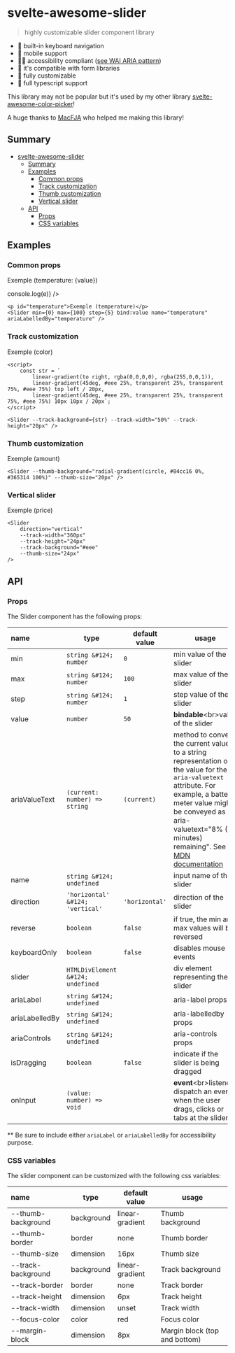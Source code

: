 <script>
	import Slider from "$lib/Slider.svelte"

	// not using runes to make mdsvex happy
	let value = $state(50)
	let hue = $state(0)

    const str = `
			linear-gradient(to right, rgba(0,0,0,0), rgba(255,0,0,1)),
			linear-gradient(45deg, #eee 25%, transparent 25%, transparent 75%, #eee 75%) top left / 20px,
            linear-gradient(45deg, #eee 25%, transparent 25%, transparent 75%, #eee 75%) 10px 10px / 20px`;
</script>

# svelte-awesome-slider

> highly customizable slider component library

- 🎹 built-in keyboard navigation
- 📱 mobile support
- 🤸‍♂️ accessibility compliant ([see WAI ARIA pattern](https://www.w3.org/WAI/ARIA/apg/patterns/slider/))
- 🏇 it's compatible with form libraries
- 🧩 fully customizable
- 🔨 full typescript support

This library may not be popular but it's used by my other library [svelte-awesome-color-picker](https://svelte-awesome-color-picker.vercel.app/)!

A huge thanks to [MacFJA](https://github.com/MacFJA) who helped me making this library!

## Summary

<!-- SUMMARY -->

- [svelte-awesome-slider](#svelte-awesome-slider)
  - [Summary](#summary)
  - [Examples](#examples)
    - [Common props](#common-props)
    - [Track customization](#track-customization)
    - [Thumb customization](#thumb-customization)
    - [Vertical slider](#vertical-slider)
  - [API](#api)
    - [Props](#props)
    - [CSS variables](#css-variables)

## Examples

### Common props

<p id="temperature">Exemple (temperature: {value})</p>
<Slider min={0} max={100} step={5} bind:value name="temperature" ariaLabelledBy="temperature" onInput={e => console.log(e)} />

```svelte
<p id="temperature">Exemple (temperature)</p>
<Slider min={0} max={100} step={5} bind:value name="temperature" ariaLabelledBy="temperature" />
```

### Track customization

<p id="color">Exemple (color)</p>
<Slider --track-background={str} --track-width="50%" --track-height="20px" ariaLabelledBy="color" />

```svelte
<script>
	const str = `
		linear-gradient(to right, rgba(0,0,0,0), rgba(255,0,0,1)),
		linear-gradient(45deg, #eee 25%, transparent 25%, transparent 75%, #eee 75%) top left / 20px,
		linear-gradient(45deg, #eee 25%, transparent 25%, transparent 75%, #eee 75%) 10px 10px / 20px`;
</script>

<Slider --track-background={str} --track-width="50%" --track-height="20px" />
```

### Thumb customization

<p id="amount">Exemple (amount)</p>
<Slider --thumb-background="radial-gradient(circle, #84cc16 0%, #365314 100%)" --thumb-size="20px" ariaLabelledBy="amount" />

```svelte
<Slider --thumb-background="radial-gradient(circle, #84cc16 0%, #365314 100%)" --thumb-size="20px" />
```

### Vertical slider

<p id="price">Exemple (price)</p>
<Slider
	min={0}
	max={20}
	value={4}
	direction="vertical"
	ariaLabelledBy="price"
	--track-width="240px"
	--track-height="24px"
	--track-background="#eee"
	--thumb-size="24px"
/>

```svelte
<Slider
	direction="vertical"
	--track-width="360px"
	--track-height="24px"
	--track-background="#eee"
	--thumb-size="24px"
/>
```

## API

### Props

The Slider component has the following props:

<!-- PROPS_Slider.svelte -->

| name           | type                              | default value  | usage                                                                                                                                                                                                                                                                                                                                  |
| :------------- | --------------------------------- | -------------- | -------------------------------------------------------------------------------------------------------------------------------------------------------------------------------------------------------------------------------------------------------------------------------------------------------------------------------------- |
| min            | `string &#124; number`            | `0`            | min value of the slider                                                                                                                                                                                                                                                                                                                |
| max            | `string &#124; number`            | `100`          | max value of the slider                                                                                                                                                                                                                                                                                                                |
| step           | `string &#124; number`            | `1`            | step value of the slider                                                                                                                                                                                                                                                                                                               |
| value          | `number`                          | `50`           | **bindable**<br\>value of the slider                                                                                                                                                                                                                                                                                                   |
| ariaValueText  | `(current: number) => string`     | `(current)`    | method to convert the current value to a string representation of the value for the `aria-valuetext` attribute. For example, a battery meter value might be conveyed as aria-valuetext="8% (34 minutes) remaining". See [MDN documentation](https://developer.mozilla.org/en-US/docs/Web/Accessibility/ARIA/Attributes/aria-valuetext) |
| name           | `string &#124; undefined`         |                | input name of the slider                                                                                                                                                                                                                                                                                                               |
| direction      | `'horizontal' &#124; 'vertical'`  | `'horizontal'` | direction of the slider                                                                                                                                                                                                                                                                                                                |
| reverse        | `boolean`                         | `false`        | if true, the min and max values will be reversed                                                                                                                                                                                                                                                                                       |
| keyboardOnly   | `boolean`                         | `false`        | disables mouse events                                                                                                                                                                                                                                                                                                                  |
| slider         | `HTMLDivElement &#124; undefined` |                | div element representing the slider                                                                                                                                                                                                                                                                                                    |
| ariaLabel      | `string &#124; undefined`         |                | aria-label props                                                                                                                                                                                                                                                                                                                       |
| ariaLabelledBy | `string &#124; undefined`         |                | aria-labelledby props                                                                                                                                                                                                                                                                                                                  |
| ariaControls   | `string &#124; undefined`         |                | aria-controls props                                                                                                                                                                                                                                                                                                                    |
| isDragging     | `boolean`                         | `false`        | indicate if the slider is being dragged                                                                                                                                                                                                                                                                                                |
| onInput        | `(value: number) => void`         |                | **event**<br\>listener, dispatch an event when the user drags, clicks or tabs at the slider                                                                                                                                                                                                                                            |

<!-- ~PROPS_Slider.svelte -->

\*\* Be sure to include either `ariaLabel` or `ariaLabelledBy` for accessibility purpose.

### CSS variables

The slider component can be customized with the following css variables:

| name               | type       | default value   | usage                         |
| :----------------- | ---------- | --------------- | ----------------------------- |
| --thumb-background | background | linear-gradient | Thumb background              |
| --thumb-border     | border     | none            | Thumb border                  |
| --thumb-size       | dimension  | 16px            | Thumb size                    |
| --track-background | background | linear-gradient | Track background              |
| --track-border     | border     | none            | Track border                  |
| --track-height     | dimension  | 6px             | Track height                  |
| --track-width      | dimension  | unset           | Track width                   |
| --focus-color      | color      | red             | Focus color                   |
| --margin-block     | dimension  | 8px             | Margin block (top and bottom) |
